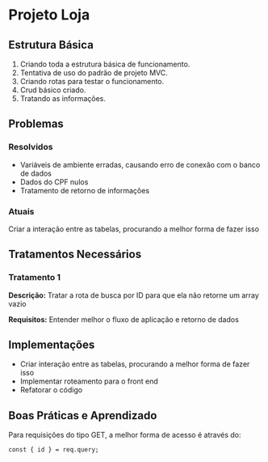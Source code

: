 

<h1>Projeto Loja</h1>

<h2> Estrutura Básica </h2>
    <ol>
        <li>Criando toda a estrutura básica de funcionamento.</li>
        <li>Tentativa de uso do padrão de projeto MVC.</li>
        <li>Criando rotas para testar o funcionamento.</li>
        <li>Crud básico criado.</li>
        <li>Tratando as informações.</li>
    </ol>

<h2>Problemas</h2>
    <h3>Resolvidos</h3>
    <ul>
        <li>Variáveis de ambiente erradas, causando erro de conexão com o banco de dados</li>
        <li>Dados do CPF nulos</li>
        <li>Tratamento de retorno de informações</li>
    </ul>

<h3>Atuais</h3>
    <p>Criar a interação entre as tabelas, procurando a melhor forma de fazer isso</p>

<h2>Tratamentos Necessários</h2>
    <h3>Tratamento 1</h3>
    <p><strong>Descrição:</strong> Tratar a rota de busca por ID para que ela não retorne um array vazio</p>
    <p><strong>Requisitos:</strong> Entender melhor o fluxo de aplicação e retorno de dados</p>

<h2>Implementações</h2>
    <ul>
        <li>Criar interação entre as tabelas, procurando a melhor forma de fazer isso</li>
        <li>Implementar roteamento para o front end</li>
        <li>Refatorar o código</li>
    </ul>

<h2>Boas Práticas e Aprendizado</h2>
    <p>Para requisições do tipo GET, a melhor forma de acesso é através do:</p>
    <pre><code>const { id } = req.query;</code></pre>


